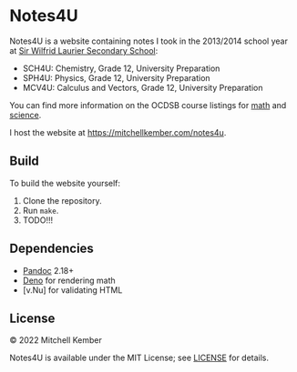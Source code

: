 # Notes4U

Notes4U is a website containing notes I took in the 2013/2014 school year at [Sir Wilfrid Laurier Secondary School][sirwil]:

- SCH4U: Chemistry, Grade 12, University Preparation
- SPH4U: Physics, Grade 12, University Preparation
- MCV4U: Calculus and Vectors, Grade 12, University Preparation

You can find more information on the OCDSB course listings for [math] and [science].

I host the website at https://mitchellkember.com/notes4u.

## Build

To build the website yourself:

1. Clone the repository.
2. Run `make`.
3. TODO!!!

## Dependencies

- [Pandoc] 2.18+
- [Deno] for rendering math
- [v.Nu] for validating HTML

## License

© 2022 Mitchell Kember

Notes4U is available under the MIT License; see [LICENSE](LICENSE.md) for details.

[sirwil]: https://sirwilfridlaurierss.ocdsb.ca
[math]: https://ocdsb.ca/secondary/programs/secondary_school_courses/mathematics
[science]: https://ocdsb.ca/secondary/programs/secondary_school_courses/science
[Pandoc]: https://pandoc.org
[Deno]: http://deno.land
[vnu]: https://validator.github.io/validator
